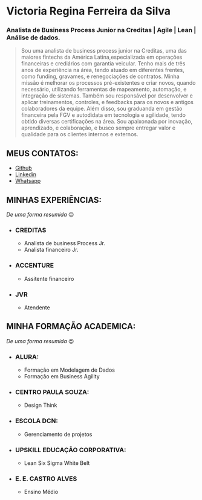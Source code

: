 # Victoria Regina Ferreira da Silva
### Analista de Business Process Junior na Creditas | Agile | Lean | Análise de dados.

>Sou uma analista de business process junior na Creditas, uma das maiores fintechs da América Latina,especializada em operações financeiras e crediários com garantia veicular. Tenho mais de três anos de experiência na área, tendo atuado em diferentes frentes, como funding, gravames, e renegociações de contratos.
>Minha missão é melhorar os processos pré-existentes e criar novos, quando necessário, utilizando ferramentas de mapeamento, automação, e integração de sistemas. Também sou responsável por desenvolver e aplicar treinamentos, controles, e feedbacks para os novos e antigos colaboradores da equipe. Além disso, sou graduanda em gestão financeira pela FGV e autodidata em tecnologia e agilidade, tendo obtido diversas certificações na área. Sou apaixonada por inovação, aprendizado, e colaboração, e busco sempre entregar valor e qualidade para os clientes internos e externos.

## MEUS CONTATOS:

* [Github](https://github.com/vickyreeh/vickyreeh)
* [Linkedin](https://www.linkedin.com/in/victoriarfsilva/)
* [Whatsapp](https://wa.me/55952846377)



## MINHAS EXPERIÊNCIAS:
<i> De uma forma resumida</i> 😉

* ### CREDITAS
    * Analista de business Process Jr.
    * Analista financeiro Jr.
* ### ACCENTURE
    * Assitente financeiro
* ### JVR
    * Atendente

## MINHA FORMAÇÃO ACADEMICA:
<i> De uma forma resumida</i> 😉

* ### ALURA:
    * Formação em Modelagem de Dados
    * Formação em Business Agility
* ### CENTRO PAULA SOUZA: 
    * Design Think
* ### ESCOLA DCN: 
    * Gerenciamento de projetos 
* ### UPSKILL EDUCAÇÃO CORPORATIVA: 
    * Lean Six Sigma White Belt
* ### E. E. CASTRO ALVES
    * Ensino Médio


    


